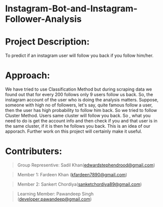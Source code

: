 # Instagram-Bot-and-Instagram-Follower-Analysis

# Project Description: 
  To predict if an instagram user will follow you back if you follow him/her.

# Approach:
We have tried to use Classification Method but during scraping data we found out that for every 200 follows only 9 users follow us back. So, the instagram account of the user who is doing the analysis matters. Suppose, someone with high no of followers, let's say, quite famous follow a user, then the user has high probability to follow him back. So we tried to follow Cluster Method. Users same cluster will follow you back. So , what you need to do is get the account info and then check if you and that user is in the same cluster, if it is then he follows you back. This is an idea of our apporach. Further work on this project will certainly make it useful.

# Contributers:
> Group Representive: Sadil Khan(edwardstephendrood@gmail.com)

> Member 1: Fardeen Khan (kfardeen7890@gmail.com)

> Member 2: Sankert Chordiya(sanketchordiya89@gmail.com)

> Learning Member: Pawandeep Singh (developer.pawandeep@gmail.com)
